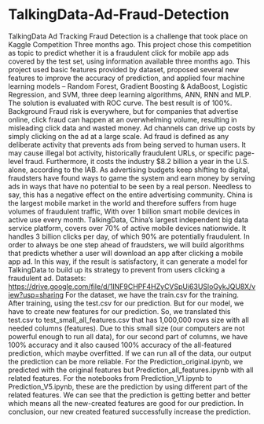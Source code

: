 # TalkingData-Ad-Fraud-Detection
TalkingData Ad Tracking Fraud Detection is a challenge that took place on Kaggle Competition Three months ago. This project chose this competition as topic to predict whether it is a fraudulent click for mobile app ads covered by the test set, using information available three months ago. This project used basic features provided by dataset, proposed several new features to improve the accuracy of prediction, and applied four machine learning models – Random Forest, Gradient Boosting & AdaBoost, Logistic Regression, and SVM, three deep learning algorithms, ANN, RNN and MLP. The solution is evaluated with ROC curve. The best result is of 100%.
Background
Fraud risk is everywhere, but for companies that advertise online, click fraud can happen at an overwhelming volume, resulting in misleading click data and wasted money. Ad channels can drive up costs by simply clicking on the ad at a large scale. Ad fraud is defined as any deliberate activity that prevents ads from being served to human users. It may cause illegal bot activity, historically fraudulent URLs, or specific page-level fraud. Furthermore, it costs the industry $8.2 billion a year in the U.S. alone, according to the IAB. As advertising budgets keep shifting to digital, fraudsters have found ways to game the system and earn money by serving ads in ways that have no potential to be seen by a real person. Needless to say, this has a negative effect on the entire advertising community.
China is the largest mobile market in the world and therefore suffers from huge volumes of fraudulent traffic, With over 1 billion smart mobile devices in active use every month.
TalkingData, China’s largest independent big data service platform, covers over 70% of active mobile devices nationwide. It handles 3 billion clicks per day, of which 90% are potentially fraudulent. In order to always be one step ahead of fraudsters, we will build algorithms that predicts whether a user will download an app after clicking a mobile app ad. In this way, if the result is satisfactory, it can generate a model for TalkingData to build up its strategy to prevent from users clicking a fraudulent ad.
Datasets: https://drive.google.com/file/d/1INF9CHPF4HZyCVSpUi63USloGykJQU8X/view?usp=sharing
For the dataset, we have the train.csv for the training. After training, using the test.csv for our prediction.
But for our model, we have to create new features for our prediction. So, we translated this test.csv to test_small_all_features.csv that has 1,000,000 rows size with all needed columns (features).
Due to this small size (our computers are not powerful enough to run all data), for our second part of columns, we have 100% accuracy and it also caused 100% accuracy of the all-featured prediction, which maybe overfitted. If we can run all of the data, our output the prediction can be more reliable.
For the Prediction_original.ipynb, we predicted with the original features but Prediction_all_features.ipynb with all related features. For the notebooks from Prediction_V1.ipynb to Prediction_V5.ipynb, these are the prediction by using different part of the related features. We can see that the prediction is getting better and better which means all the new-created features are good for our prediction.
In conclusion, our new created featured successfully increase the prediction.
